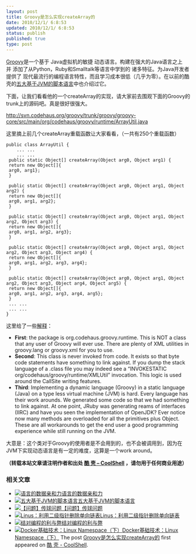 ```yaml
---
layout: post
title: Groovy是怎么实现createArray的
date: 2010/12/1/ 6:8:53
updated: 2010/12/1/ 6:8:53
status: publish
published: true
type: post
---
```


[Groovy](http://groovy.codehaus.org/)是一个基于 Java虚拟机的敏捷 动态语言。构建在强大的Java语言之上 并 添加了从Python，Ruby和Smalltalk等语言中学到的 诸多特征。为Java开发者提供了 现代最流行的编程语言特性，而且学习成本很低（几乎为零）。在以前的酷壳的[五大基于JVM的脚本语言](https://coolshell.cn/articles/2631.html)中也介绍过它。


下面，让我们看看他的一个createArray的实现，请大家前去围观下面的Groovy的trunk上的源码吧。真是很好很强大。


<http://svn.codehaus.org/groovy/trunk/groovy/groovy-core/src/main/org/codehaus/groovy/runtime/ArrayUtil.java>


这里摘上前几个createArray重载函数让大家看看，（一共有250个重载函数）



```
public class ArrayUtil {
    ... ...
    ... ...
 public static Object[] createArray(Object arg0, Object arg1) {
 return new Object[]{
 arg0, arg1};
 }

 public static Object[] createArray(Object arg0, Object arg1, Object arg2) {
 return new Object[]{
 arg0, arg1, arg2};
 }

 public static Object[] createArray(Object arg0, Object arg1, Object arg2, Object arg3) {
 return new Object[]{
 arg0, arg1, arg2, arg3};
 }

 public static Object[] createArray(Object arg0, Object arg1, Object arg2, Object arg3, Object arg4) {
 return new Object[]{
 arg0, arg1, arg2, arg3, arg4};
 }

 public static Object[] createArray(Object arg0, Object arg1, Object arg2, Object arg3, Object arg4, Object arg5) {
 return new Object[]{
 arg0, arg1, arg2, arg3, arg4, arg5};
 }
 ... ...
 ... ...
} 
```

这里给了一些[解释](http://groovy.329449.n5.nabble.com/Guys-any-explanations-about-this-td3285524.html#a3285676)：



* **First**: the package is org.codehaus.groovy.runtime. This is NOT a class that any user of Groovy will ever use. There are plenty of XML utilities in groovy.lang or groovy.xml for you to use.
* **Second**: This class is never invoked from code. It exists so that byte code statements have something to link against. If you dump the stack language of a .class file you may indeed see a “INVOKESTATIC org/codehaus/groovy/runtime/XMLUtil” invocation. This logic is used around the CallSite writing features.
* **Third**: Implementing a dynamic language (Groovy) in a static language (Java) on a type less virtual machine (JVM) is hard. Every language has their work arounds. We generated some code so that we had something to link against. At one point, JRuby was generating reams of interfaces (IIRC) and have you seen the implementation of OpenJDK? Ever notice now many methods are overloaded for all the primitives plus Object. These are all workarounds to get the end user a good programming experience while still running on the JVM.


大意是：这个类对于Groovy的使用者是不会用到的，也不会被调用到，因为在JVM下实现动态语言是有一定的难度，这算是一个work around。



**（转载本站文章请注明作者和出处 [酷 壳 – CoolShell](https://coolshell.cn/) ，请勿用于任何商业用途）**



### 相关文章

* [![语言的数据亲和力](https://coolshell.cn/wp-content/plugins/wordpress-23-related-posts-plugin/static/thumbs/3.jpg)](https://coolshell.cn/articles/4905.html)[语言的数据亲和力](https://coolshell.cn/articles/4905.html)
* [![五大基于JVM的脚本语言](https://coolshell.cn/wp-content/plugins/wordpress-23-related-posts-plugin/static/thumbs/8.jpg)](https://coolshell.cn/articles/2631.html)[五大基于JVM的脚本语言](https://coolshell.cn/articles/2631.html)
* [![【问题】传球问题](https://coolshell.cn/wp-content/plugins/wordpress-23-related-posts-plugin/static/thumbs/30.jpg)](https://coolshell.cn/articles/1976.html)[【问题】传球问题](https://coolshell.cn/articles/1976.html)
* [![Linus：利用二级指针删除单向链表](https://coolshell.cn/wp-content/uploads/2013/02/linus_pointer_to_pointer-150x150.jpg)](https://coolshell.cn/articles/8990.html)[Linus：利用二级指针删除单向链表](https://coolshell.cn/articles/8990.html)
* [![结对编程的利与弊](https://coolshell.cn/wp-content/uploads/2009/03/cccpairprogramming-150x150.jpg)](https://coolshell.cn/articles/16.html)[结对编程的利与弊](https://coolshell.cn/articles/16.html)
* [![Docker基础技术：Linux Namespace（下）](https://coolshell.cn/wp-content/uploads/2015/04/jail_cell-150x150.jpg)](https://coolshell.cn/articles/17029.html)[Docker基础技术：Linux Namespace（下）](https://coolshell.cn/articles/17029.html)
The post [Groovy是怎么实现createArray的](https://coolshell.cn/articles/3335.html) first appeared on [酷 壳 - CoolShell](https://coolshell.cn).